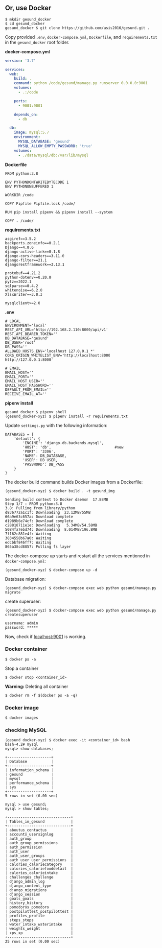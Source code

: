 ## Or, use **Docker**

```shell
$ mkdir gesund_docker
$ cd gesund_docker
gesund_docker $ git clone https://github.com/asis2016/gesund.git .
```

Copy provided `.env`, `docker-compose.yml`, `Dockerfile`, and `requirements.txt` in the `gesund_docker` root folder.

**docker-compose.yml**

```yaml
version: '3.7'

services:
  web:
    build: .
    command: python /code/gesund/manage.py runserver 0.0.0.0:9001
    volumes:
      - .:/code

    ports:
      - 9001:9001

    depends_on:
      - db

  db:
    image: mysql:5.7
    environment:
      MYSQL_DATABASE: 'gesund'
      MYSQL_ALLOW_EMPTY_PASSWORD: 'true'
    volumes:
      - ./data/mysql/db:/var/lib/mysql
```

**Dockerfile**

```
FROM python:3.8

ENV PYTHONDONTWRITEBYTECODE 1
ENV PYTHONUNBUFFERED 1

WORKDIR /code

COPY Pipfile Pipfile.lock /code/

RUN pip install pipenv && pipenv install --system

COPY . /code/
```

**requirements.txt**
```
asgiref==3.5.2
backports.zoneinfo==0.2.1
Django==4.0.6
django-active-link==0.1.8
django-cors-headers==3.11.0
django-filter==21.1
djangorestframework==3.13.1

protobuf==4.21.2
python-dotenv==0.20.0
pytz==2022.1
sqlparse==0.4.2
whitenoise==6.2.0
XlsxWriter==3.0.3

mysqlclient>=2.0
```

**.env**

```
# LOCAL
ENVIRONMENT='local'
REST_API_URL='http://192.168.2.110:8000/api/v1'
REST_API_BEARER_TOKEN=''
DB_DATABASE='gesund'
DB_USER='root'
DB_PASS=''
ALLOWED_HOSTS_ENV='localhost 127.0.0.1 *'
CORS_ORIGIN_WHITELIST_ENV='http://localhost:8000 http://127.0.0.1:8000'

# EMAIL
EMAIL_HOST=''
EMAIL_PORT=''
EMAIL_HOST_USER=''
EMAIL_HOST_PASSWORD=''
DEFAULT_FROM_EMAIL=''
RECEIVE_EMAIL_AT=''
```

**pipenv install**

```shell
gesund_docker $ pipenv shell
(gesund_docker-xyz) $ pipenv install -r requirements.txt
```

Update `settings.py` with the following information:

```shell
DATABASES = {
    'default': {
        'ENGINE': 'django.db.backends.mysql',
        'HOST': 'db',                             #new
        'PORT': '3306',
        'NAME': DB_DATABASE,
        'USER': DB_USER,
        'PASSWORD': DB_PASS
    }
}
```





The docker build command builds Docker images from a Dockerfile:

```shell
(gesund_docker-xyz) $ docker build . -t gesund_img

Sending build context to Docker daemon  17.88MB
Step 1/7 : FROM python:3.8
3.8: Pulling from library/python
d836772a1c1f: Downloading  23.12MB/55MB
66a9e63c657a: Download complete 
d1989b6e74cf: Download complete 
c28818711e1e: Downloading   5.34MB/54.58MB
5084fa7ebd74: Downloading  8.014MB/196.8MB
7f162c881e4f: Waiting 
3834558b67a0: Waiting 
edcbbf846ff7: Waiting 
865a38cd8857: Pulling fs layer
```

The docker-compose up starts and restart all the services mentioned in `docker-compose.yml`:

```shell
(gesund_docker-xyz) $ docker-compose up -d
```



Database migration:

```shell
(gesund_docker-xyz) $ docker-compose exec web python gesund/manage.py migrate
```

create superuser:

```shell
(gesund_docker-xyz) $ docker-compose exec web python gesund/manage.py createsuperuser

username: admin
password: *****
```

Now, check if [localhost:9001](http://0.0.0.0:9001/) is working.

### Docker container

```shell
$ docker ps -a
```

Stop a container

```shell
$ docker stop <container_id>
```

**Warning:** Deleting all container

```shell
$ docker rm -f $(docker ps -a -q)
```

### Docker image

```shell
$ docker images
```

### checking MySQL

```shell
(gesund_docker-xyz) $ docker exec -it <container_id> bash
bash-4.2# mysql
mysql> show databases;  

+--------------------+
| Database           |
+--------------------+
| information_schema |
| gesund             |
| mysql              |
| performance_schema |
| sys                |
+--------------------+
5 rows in set (0.00 sec)
```

```shell
mysql > use gesund;
mysql > show tables;

+-----------------------------+
| Tables_in_gesund            |
+-----------------------------+
| aboutus_contactus           |
| accounts_usersignlog        |
| auth_group                  |
| auth_group_permissions      |
| auth_permission             |
| auth_user                   |
| auth_user_groups            |
| auth_user_user_permissions  |
| calories_caloriecategory    |
| calories_caloriefooddetail  |
| calories_calorieintake      |
| challenges_challenge        |
| django_admin_log            |
| django_content_type         |
| django_migrations           |
| django_session              |
| goals_goals                 |
| history_history             |
| pomodoros_pomodoro          |
| postpilottest_postpilottest |
| profiles_profile            |
| steps_steps                 |
| water_intake_waterintake    |
| weights_weight              |
| xps_xp                      |
+-----------------------------+
25 rows in set (0.00 sec)
```
 